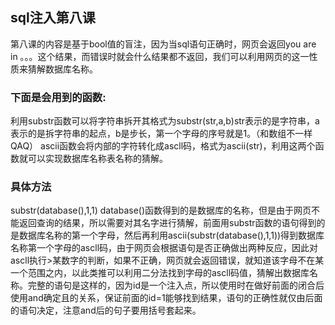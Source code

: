 ## sql注入第八课

 第八课的内容是基于bool值的盲注，因为当sql语句正确时，网页会返回you are in 。。。这个结果，而错误时就会什么结果都不返回，我们可以利用网页的这一性质来猜解数据库名称。
 
### 下面是会用到的函数:
 
 利用substr函数可以将字符串拆开其格式为substr(str,a,b)str表示的是字符串，a表示的是拆字符串的起点，b是步长，第一个字母的序号就是1。（和数组不一样QAQ）
 ascii函数会将内部的字符转化成ascll码，格式为ascii(str)，利用这两个函数就可以实现数据库名称表名称的猜解。

### 具体方法

 substr(database(),1,1) database()函数得到的是数据库的名称，但是由于网页不能返回查询的结果，所以需要对其名字进行猜解，前面用substr函数的语句得到的是数据库名称的第一个字母，然后再利用ascii(substr(database(),1,1))得到数据库名称第一个字母的ascll码，由于网页会根据语句是否正确做出两种反应，因此对ascll执行>某数字的判断，如果不正确，网页就会返回错误，就知道该字母不在某一个范围之内，以此类推可以利用二分法找到字母的ascll码值，猜解出数据库名称。完整的语句是这样的，因为id是一个注入点，所以使用时在做好前面的闭合后使用and确定且的关系，保证前面的id=1能够找到结果，语句的正确性就仅由后面的语句决定，注意and后的句子要用括号套起来。